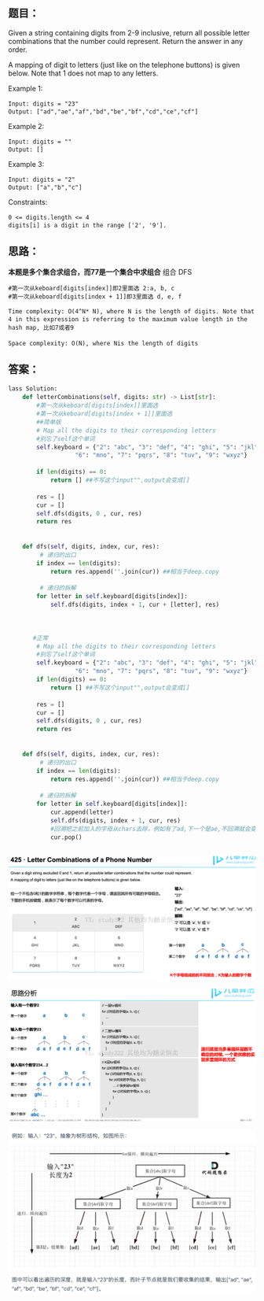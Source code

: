 ## 题目：
Given a string containing digits from 2-9 inclusive, return all possible letter combinations that the number could represent. Return the answer in any order.

A mapping of digit to letters (just like on the telephone buttons) is given below. Note that 1 does not map to any letters.


Example 1:
```
Input: digits = "23"
Output: ["ad","ae","af","bd","be","bf","cd","ce","cf"]
```
Example 2:
```
Input: digits = ""
Output: []
```
Example 3:
```
Input: digits = "2"
Output: ["a","b","c"]
```

Constraints:
```
0 <= digits.length <= 4
digits[i] is a digit in the range ['2', '9'].
```

## 思路：

**本题是多个集合求组合，而77是一个集合中求组合**
组合 DFS
```
#第一次从keboard[digits[index]]即2里面选 2:a, b, c
#第一次从keboard[digits[index + 1]]即3里面选 d, e, f

```

```
Time complexity: O(4^N* N), where N is the length of digits. Note that 4 in this expression is referring to the maximum value length in the hash map, 比如7或者9

Space complexity: O(N), where Nis the length of digits
```

## 答案：
```python
lass Solution:
    def letterCombinations(self, digits: str) -> List[str]:
        #第一次从keboard[digits[index]]里面选
        #第一次从keboard[digits[index + 1]]里面选
        ##简单版
        # Map all the digits to their corresponding letters
        #别忘了self这个单词
        self.keyboard = {"2": "abc", "3": "def", "4": "ghi", "5": "jkl", 
                   "6": "mno", "7": "pqrs", "8": "tuv", "9": "wxyz"}
        
        if len(digits) == 0:
            return [] ##不写这个input"",output会变成[]

        res = []
        cur = []
        self.dfs(digits, 0 , cur, res)
        return res
    
    
    def dfs(self, digits, index, cur, res):
         # 递归的出口
        if index == len(digits):
            return res.append(''.join(cur)) ##相当于deep.copy
            
         # 递归的拆解
        for letter in self.keyboard[digits[index]]:
            self.dfs(digits, index + 1, cur + [letter], res)
         
         
    
       #正常
        # Map all the digits to their corresponding letters
        #别忘了self这个单词
        self.keyboard = {"2": "abc", "3": "def", "4": "ghi", "5": "jkl", 
                   "6": "mno", "7": "pqrs", "8": "tuv", "9": "wxyz"}
        if len(digits) == 0:
            return [] ##不写这个input"",output会变成[]

        res = []
        cur = []
        self.dfs(digits, 0 , cur, res)
        return res
    
    
    def dfs(self, digits, index, cur, res):
         # 递归的出口
        if index == len(digits):
            return res.append(''.join(cur)) ##相当于deep.copy
            
         # 递归的拆解
        for letter in self.keyboard[digits[index]]:
            cur.append(letter)
            self.dfs(digits, index + 1, cur, res)
            #回溯把之前加入的字母从chars去除，例如有了ad,下一个是ae,不回溯就会变成ade
            cur.pop()
               
```

![a](https://github.com/SSRRBB/Leetcode/blob/main/Images/121.png)

![a](https://github.com/SSRRBB/Leetcode/blob/main/Images/122.png)

![a](https://github.com/SSRRBB/Leetcode/blob/main/Images/403.png)
        
